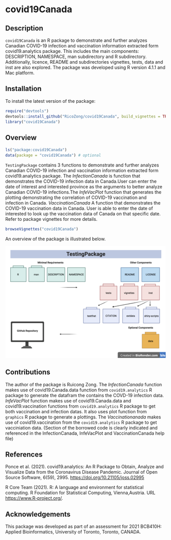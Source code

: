 
<!-- README.md is generated from README.Rmd. Please edit that file -->

# covid19Canada

<!-- badges: start -->
<!-- badges: end -->

## Description

`covid19Canada` is an R package to demonstrate and further analyzes
Canadian COVID-19 infection and vaccination information extracted form
covid19.analytics package. This includes the main components:
DESCRIPTION, NAMESPACE, man subdirectory and R subdirectory.
Additionally, licence, README and subdirectories vignettes, tests, data
and inst are also explored. The package was developed using R version
4.1.1 and Mac platform.

## Installation

To install the latest version of the package:

``` r
require("devtools")
devtools::install_github("RicoZong/covid19Canada", build_vignettes = TRUE)
library("covid19Canada")
```

## Overview

``` r
ls("package:covid19Canada")
data(package = "covid19Canada") # optional
```

`TestingPackage` contains 3 functions to demonstrate and further
analyzes Canadian COVID-19 infection and vaccination information
extracted form covid19.analytics package. The *InfectionCanada* is
function that demonstrates the COVID-19 infection data in Canada.User
can enter the date of interest and interested province as the arguments
to better analyze Canadian COVID-19 infections.The *InfeVacPlot*
function that generates the plotting demonstrating the correlation of
COVID-19 vaccination and infection in Canada. *VaccinationCanada* A
function that demonstrates the COVID-19 vaccination data in Canada. User
is able to enter the date of interested to look up the vaccination data
of Canada on that specific date. Refer to package vignettes for more
details.

``` r
browseVignettes("covid19Canada")
```

An overview of the package is illustrated below.

![](./inst/extdata/SILVA_A_A1.png)

## Contributions

The author of the package is Ruicong Zong. The *InfectionCanada*
function makes use of covid19.Canada.data function from
`covid19.analytics` R package to generate the datafram the contains the
COVD-19 infection data. *InfeVacPlot* function makes use of
covid19.Canada.data and covid19.vaccination functions from
`covid19.analytics` R package to get both vaccination and infection
datas. It also uses plot function from `graphics` R package to generate
a plottings. The *Vaccinationanada* makes use of covid19.vaccination
from the `covid19.analytics` R package to get vacciniation data.
(Section of the borrowed code is clearly indicated and referenced in the
InfectionCanada, InfeVacPlot and VaccinationCanada help file)

## References

Ponce et al. (2021). covid19.analytics: An R Package to Obtain, Analyze
and Visualize Data from the Coronavirus Disease Pandemic. Journal of
Open Source Software, 6(59), 2995. <https://doi.org/10.21105/joss.02995>

R Core Team (2021). R: A language and environment for statistical
computing. R Foundation for Statistical Computing, Vienna,Austria. URL
<https://www.R-project.org/>.

## Acknowledgements

This package was developed as part of an assessment for 2021 BCB410H:
Applied Bioinformatics, University of Toronto, Toronto, CANADA.
